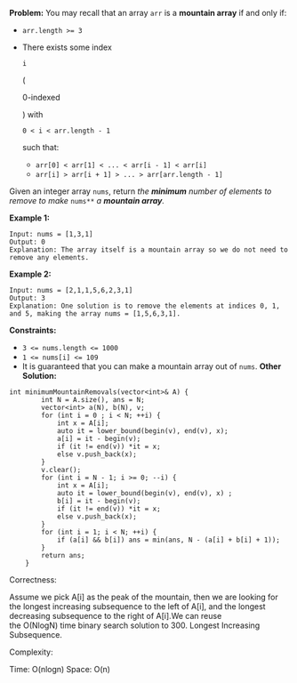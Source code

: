 **Problem:**
You may recall that an array `arr` is a **mountain array** if and only if:

- `arr.length >= 3`

- There exists some index

   

  ```
  i
  ```

   

  (

  0-indexed

  ) with

   

  ```
  0 < i < arr.length - 1
  ```

   

  such that:

  - `arr[0] < arr[1] < ... < arr[i - 1] < arr[i]`
  - `arr[i] > arr[i + 1] > ... > arr[arr.length - 1]`

Given an integer array `nums`, return *the **minimum** number of elements to remove to make* `nums**` *a **mountain array**.*

 

**Example 1:**

```
Input: nums = [1,3,1]
Output: 0
Explanation: The array itself is a mountain array so we do not need to remove any elements.
```

**Example 2:**

```
Input: nums = [2,1,1,5,6,2,3,1]
Output: 3
Explanation: One solution is to remove the elements at indices 0, 1, and 5, making the array nums = [1,5,6,3,1].
```

 

**Constraints:**

- `3 <= nums.length <= 1000`
- `1 <= nums[i] <= 109`
- It is guaranteed that you can make a mountain array out of `nums`.
**Other Solution:**
```
int minimumMountainRemovals(vector<int>& A) {
        int N = A.size(), ans = N;
        vector<int> a(N), b(N), v;
        for (int i = 0 ; i < N; ++i) {
            int x = A[i];
            auto it = lower_bound(begin(v), end(v), x);
            a[i] = it - begin(v);
            if (it != end(v)) *it = x;
            else v.push_back(x);
        }
        v.clear();
        for (int i = N - 1; i >= 0; --i) {
            int x = A[i];
            auto it = lower_bound(begin(v), end(v), x) ;
            b[i] = it - begin(v); 
            if (it != end(v)) *it = x;
            else v.push_back(x);
        }
        for (int i = 1; i < N; ++i) {
            if (a[i] && b[i]) ans = min(ans, N - (a[i] + b[i] + 1));
        }
        return ans;
    }
```
Correctness:


Assume we pick A[i] as the peak of the mountain, then we are looking for the longest increasing subsequence to the left of A[i], and the longest decreasing subsequence to the right of A[i].We can reuse the O(NlogN) time binary search solution to 300. Longest Increasing Subsequence.

Complexity:

Time: O(nlogn)
Space: O(n)